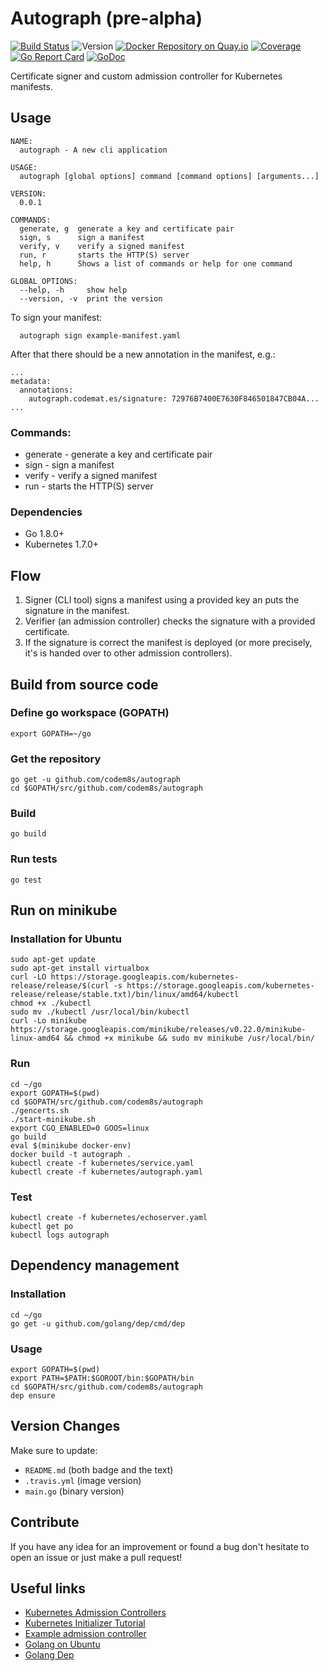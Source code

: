 # Autograph (pre-alpha)
[![Build Status](https://travis-ci.org/codem8s/autograph.svg?branch=master)](https://travis-ci.org/codem8s/autograph)
![Version](https://img.shields.io/badge/version-0.0.1-brightgreen.svg)
[![Docker Repository on Quay.io](https://quay.io/repository/codem8s/autograph/status "Docker Repository on Quay.io")](https://quay.io/repository/codem8s/autograph)
[![Coverage](https://codecov.io/gh/codem8s/autograph/branch/master/graph/badge.svg "Test Coverage")](https://codecov.io/gh/codem8s/autograph)
[![Go Report Card](https://goreportcard.com/badge/github.com/codem8s/autograph "Go Report Card")](https://goreportcard.com/report/github.com/codem8s/autograph)
[![GoDoc](https://godoc.org/github.com/codem8s/autograph?status.svg "GoDoc Documentation")](https://godoc.org/github.com/codem8s/autograph)

Certificate signer and custom admission controller for Kubernetes manifests.

## Usage

    NAME:
      autograph - A new cli application

    USAGE:
      autograph [global options] command [command options] [arguments...]

    VERSION:
      0.0.1

    COMMANDS:
      generate, g  generate a key and certificate pair
      sign, s      sign a manifest
      verify, v    verify a signed manifest
      run, r       starts the HTTP(S) server
      help, h      Shows a list of commands or help for one command

    GLOBAL OPTIONS:
      --help, -h     show help
      --version, -v  print the version
      
 To sign your manifest:
 
      autograph sign example-manifest.yaml
    
After that there should be a new annotation in the manifest, e.g.:

    ...
    metadata:
      annotations:
        autograph.codemat.es/signature: 72976B7400E7630F846501847CB04A...
    ...

### Commands:
- generate - generate a key and certificate pair
- sign - sign a manifest
- verify - verify a signed manifest
- run - starts the HTTP(S) server

### Dependencies

- Go 1.8.0+
- Kubernetes 1.7.0+

## Flow

1. Signer (CLI tool) signs a manifest using a provided key an puts the signature in the manifest.
2. Verifier (an admission controller) checks the signature with a provided certificate.
3. If the signature is correct the manifest is deployed (or more precisely, it's is handed over to other admission controllers).

## Build from source code

### Define go workspace (GOPATH)

    export GOPATH=~/go
    
### Get the repository
    
    go get -u github.com/codem8s/autograph
    cd $GOPATH/src/github.com/codem8s/autograph    

### Build

    go build
    
### Run tests

    go test

## Run on minikube

### Installation for Ubuntu

    sudo apt-get update
    sudo apt-get install virtualbox
    curl -LO https://storage.googleapis.com/kubernetes-release/release/$(curl -s https://storage.googleapis.com/kubernetes-release/release/stable.txt)/bin/linux/amd64/kubectl
    chmod +x ./kubectl
    sudo mv ./kubectl /usr/local/bin/kubectl
    curl -Lo minikube https://storage.googleapis.com/minikube/releases/v0.22.0/minikube-linux-amd64 && chmod +x minikube && sudo mv minikube /usr/local/bin/

### Run

    cd ~/go
    export GOPATH=$(pwd)
    cd $GOPATH/src/github.com/codem8s/autograph
    ./gencerts.sh
    ./start-minikube.sh
    export CGO_ENABLED=0 GOOS=linux
    go build
    eval $(minikube docker-env)
    docker build -t autograph .
    kubectl create -f kubernetes/service.yaml
    kubectl create -f kubernetes/autograph.yaml
    
### Test

    kubectl create -f kubernetes/echoserver.yaml
    kubectl get po
    kubectl logs autograph

## Dependency management
    
### Installation    
    
    cd ~/go
    go get -u github.com/golang/dep/cmd/dep
    
### Usage

    export GOPATH=$(pwd)
    export PATH=$PATH:$GOROOT/bin:$GOPATH/bin
    cd $GOPATH/src/github.com/codem8s/autograph
    dep ensure

## Version Changes

Make sure to update:
- `README.md` (both badge and the text)
- `.travis.yml` (image version)
- `main.go` (binary version)

## Contribute

If you have any idea for an improvement or found a bug don't hesitate to open an issue or just make a pull request!

## Useful links

- [Kubernetes Admission Controllers](https://kubernetes.io/docs/admin/extensible-admission-controllers)
- [Kubernetes Initializer Tutorial](https://github.com/kelseyhightower/kubernetes-initializer-tutorial)
- [Example admission controller](https://github.com/caesarxuchao/example-webhook-admission-controller)
- [Golang on Ubuntu](https://github.com/golang/go/wiki/Ubuntu)
- [Golang Dep](https://github.com/golang/dep)
